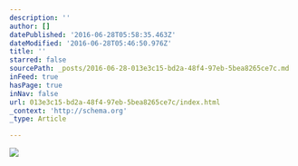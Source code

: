 ```yaml
---
description: ''
author: []
datePublished: '2016-06-28T05:58:35.463Z'
dateModified: '2016-06-28T05:46:50.976Z'
title: ''
starred: false
sourcePath: _posts/2016-06-28-013e3c15-bd2a-48f4-97eb-5bea8265ce7c.md
inFeed: true
hasPage: true
inNav: false
url: 013e3c15-bd2a-48f4-97eb-5bea8265ce7c/index.html
_context: 'http://schema.org'
_type: Article

---
```

![](https://the-grid-user-content.s3-us-west-2.amazonaws.com/d468becb-b615-4703-a1ca-61eb11bc1c6d.png)